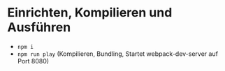 # Einrichten, Kompilieren und Ausführen

- ``npm i``
- ``npm run play`` (Kompilieren, Bundling, Startet webpack-dev-server auf Port 8080)

 
